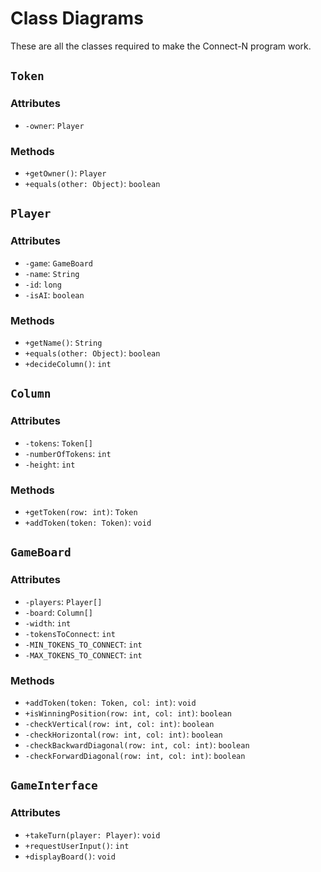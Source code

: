 # Class Diagrams

These are all the classes required to make the Connect-N program work.

## `Token`

### Attributes
* `-owner`: `Player`

### Methods
* `+getOwner()`: `Player`
* `+equals(other: Object)`: `boolean`

## `Player`

### Attributes
* `-game`: `GameBoard`
* `-name`: `String`
* `-id`: `long`
* `-isAI`: `boolean`

### Methods
* `+getName()`: `String`
* `+equals(other: Object)`: `boolean`
* `+decideColumn()`: `int`

## `Column`

### Attributes
* `-tokens`: `Token[]`
* `-numberOfTokens`: `int`
* `-height`: `int`

### Methods
* `+getToken(row: int)`: `Token`
* `+addToken(token: Token)`: `void`

## `GameBoard`

### Attributes
* `-players`: `Player[]`
* `-board`: `Column[]`
* `-width`: `int`
* `-tokensToConnect`: `int`
* `-MIN_TOKENS_TO_CONNECT`: `int`
* `-MAX_TOKENS_TO_CONNECT`: `int`

### Methods
* `+addToken(token: Token, col: int)`: `void`
* `+isWinningPosition(row: int, col: int)`: `boolean`
* `-checkVertical(row: int, col: int)`: `boolean`
* `-checkHorizontal(row: int, col: int)`: `boolean`
* `-checkBackwardDiagonal(row: int, col: int)`: `boolean`
* `-checkForwardDiagonal(row: int, col: int)`: `boolean`

## `GameInterface`

### Attributes
* `+takeTurn(player: Player)`: `void`
* `+requestUserInput()`: `int`
* `+displayBoard()`: `void`
